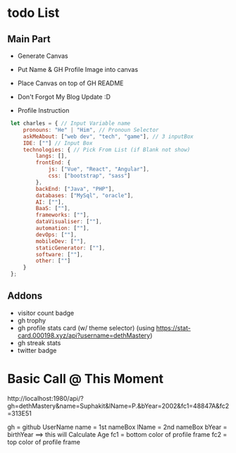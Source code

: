 # todo List
## Main Part
 - Generate Canvas
 - Put Name & GH Profile Image into canvas
 - Place Canvas on top of GH README
 - Don't Forgot My Blog Update :D

 - Profile Instruction
 ```js
  let charles = { // Input Variable name
      pronouns: "He" | "Him", // Pronoun Selector
      askMeAbout: ["web dev", "tech", "game"], // 3 inputBox
      IDE: [""] // Input Box
      technologies: { // Pick From List (if Blank not show)
          langs: [],
          frontEnd: {
              js: ["Vue", "React", "Angular"],
              css: ["bootstrap", "sass"]
          },
          backEnd: ["Java", "PHP"],
          databases: ["MySql", "oracle"],
          AI: [""],
          BaaS: [""],
          frameworks: [""],
          dataVisualiser: [""],
          automation: [""],
          devOps: [""],
          mobileDev: [""],
          staticGenerator: [""],
          software: [""],
          other: [""]
      }
  };
 ```

## Addons
  - visitor count badge
  - gh trophy
  - gh profile stats card (w/ theme selector) (using https://stat-card.000198.xyz/api?username=dethMastery)
  - gh streak stats
  - twitter badge


# Basic Call @ This Moment
http://localhost:1980/api/?gh=dethMastery&name=Suphakit&lName=P.&bYear=2002&fc1=48847A&fc2=313E51

gh = github UserName
name = 1st nameBox
lName = 2nd nameBox
bYear = birthYear ==> this will Calculate Age
fc1 = bottom color of profile frame
fc2 = top color of profile frame